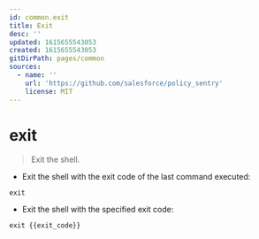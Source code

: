 ```yaml
---
id: common.exit
title: Exit
desc: ''
updated: 1615655543053
created: 1615655543053
gitDirPath: pages/common
sources:
  - name: ''
    url: 'https://github.com/salesforce/policy_sentry'
    license: MIT
---
```

# exit

> Exit the shell.

- Exit the shell with the exit code of the last command executed:

`exit`

- Exit the shell with the specified exit code:

`exit {{exit_code}}`

